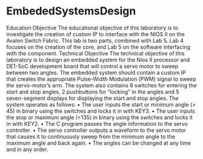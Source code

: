 # EmbededSystemsDesign
Education Objective
The educational objective of this laboratory is to investigate the creation of custom IP to interface with the NIOS II on the Avalon Switch Fabric. This lab is two parts, combined with Lab 5. Lab 4 focuses on the creation of the core, and Lab 5 on the software interfacing with the component.
Technical Objective
The technical objective of this laboratory is to design an embedded system for the Nios II processor and DE1-SoC development board that will control a servo motor to sweep between two angles.
The embedded system should contain a custom IP that creates the appropriate Pulse-Width Modulation (PWM) signal to sweep the servo-motor’s arm. The system also contains 8 switches for entering the start and stop angles, 2 pushbuttons for “locking” in the angles and 5 seven-segment displays for displaying the start and stop angles.
The system operates as follows:
• The user inputs the start or minimum angle (> 45) in binary using the switches and locks it in
with KEY3.
• The user inputs the stop or maximum angle (<135) in binary using the switches and locks it in
with KEY2.
• The C program passes the angle information to the servo controller.
• The servo controller outputs a waveform to the servo motor that causes it to continuously
sweep from the minimum angle to the maximum angle and back again.
• The angles can be changed at any time and in any order.

